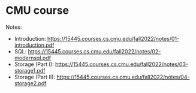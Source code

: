 # CMU course
Notes:
- Introduction: https://15445.courses.cs.cmu.edu/fall2022/notes/01-introduction.pdf
- SQL: https://15445.courses.cs.cmu.edu/fall2022/notes/02-modernsql.pdf
- Storage (Part I): https://15445.courses.cs.cmu.edu/fall2022/notes/03-storage1.pdf
- Storage (Part II): https://15445.courses.cs.cmu.edu/fall2022/notes/04-storage2.pdf